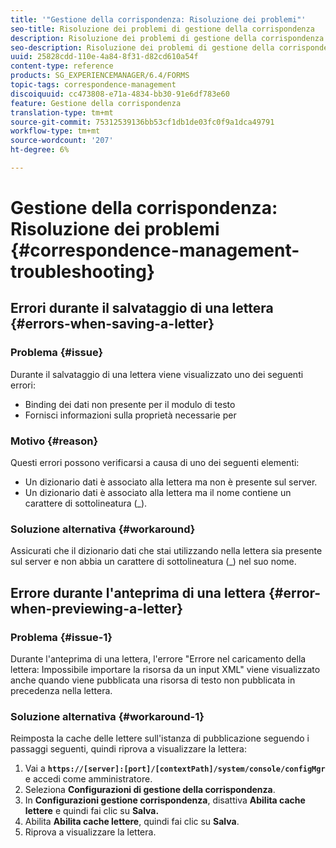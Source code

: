 ```yaml
---
title: '"Gestione della corrispondenza: Risoluzione dei problemi"'
seo-title: Risoluzione dei problemi di gestione della corrispondenza
description: Risoluzione dei problemi di gestione della corrispondenza
seo-description: Risoluzione dei problemi di gestione della corrispondenza
uuid: 25828cdd-110e-4a84-8f31-d82cd610a54f
content-type: reference
products: SG_EXPERIENCEMANAGER/6.4/FORMS
topic-tags: correspondence-management
discoiquuid: cc473808-e71a-4834-bb30-91e6df783e60
feature: Gestione della corrispondenza
translation-type: tm+mt
source-git-commit: 75312539136bb53cf1db1de03fc0f9a1dca49791
workflow-type: tm+mt
source-wordcount: '207'
ht-degree: 6%

---
```



# Gestione della corrispondenza: Risoluzione dei problemi {#correspondence-management-troubleshooting}

## Errori durante il salvataggio di una lettera {#errors-when-saving-a-letter}

### Problema {#issue}

Durante il salvataggio di una lettera viene visualizzato uno dei seguenti errori:

* Binding dei dati non presente per il modulo di testo
* Fornisci informazioni sulla proprietà necessarie per

### Motivo {#reason}

Questi errori possono verificarsi a causa di uno dei seguenti elementi:

* Un dizionario dati è associato alla lettera ma non è presente sul server.
* Un dizionario dati è associato alla lettera ma il nome contiene un carattere di sottolineatura (_).

### Soluzione alternativa {#workaround}

Assicurati che il dizionario dati che stai utilizzando nella lettera sia presente sul server e non abbia un carattere di sottolineatura (_) nel suo nome.

## Errore durante l&#39;anteprima di una lettera {#error-when-previewing-a-letter}

### Problema {#issue-1}

Durante l&#39;anteprima di una lettera, l&#39;errore &quot;Errore nel caricamento della lettera: Impossibile importare la risorsa da un input XML&quot; viene visualizzato anche quando viene pubblicata una risorsa di testo non pubblicata in precedenza nella lettera.

### Soluzione alternativa {#workaround-1}

Reimposta la cache delle lettere sull&#39;istanza di pubblicazione seguendo i passaggi seguenti, quindi riprova a visualizzare la lettera:

1. Vai a **`https://[server]:[port]/[contextPath]/system/console/configMgr`** e accedi come amministratore.
1. Seleziona **Configurazioni di gestione della corrispondenza**.
1. In **Configurazioni gestione corrispondenza**, disattiva **Abilita cache lettere** e quindi fai clic su **Salva.**
1. Abilita **Abilita cache lettere**, quindi fai clic su **Salva**.
1. Riprova a visualizzare la lettera.

